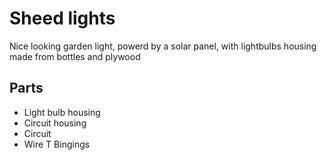 # Sheed lights

Nice looking garden light, powerd by a solar panel, with lightbulbs housing made from bottles and plywood


## Parts

 - Light bulb housing
 - Circuit housing
 - Circuit
 - Wire T Bingings 
